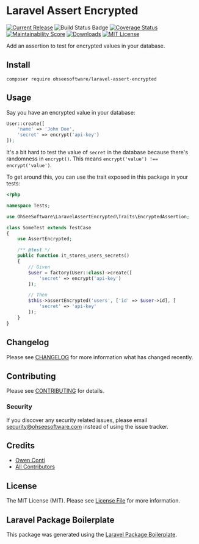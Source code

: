 # Laravel Assert Encrypted

[![Current Release](https://img.shields.io/github/release/ohseesoftware/laravel-assert-encrypted.svg?style=flat-square)](https://github.com/ohseesoftware/laravel-assert-encrypted/releases)
![Build Status Badge](https://github.com/ohseesoftware/laravel-assert-encrypted/workflows/Build/badge.svg)
[![Coverage Status](https://coveralls.io/repos/github/ohseesoftware/laravel-assert-encrypted/badge.svg?branch=master)](https://coveralls.io/github/ohseesoftware/laravel-assert-encrypted?branch=master)
[![Maintainability Score](https://img.shields.io/codeclimate/maintainability/ohseesoftware/laravel-assert-encrypted.svg?style=flat-square)](https://codeclimate.com/github/ohseesoftware/laravel-assert-encrypted)
[![Downloads](https://img.shields.io/packagist/dt/ohseesoftware/laravel-assert-encrypted.svg?style=flat-square)](https://packagist.org/packages/ohseesoftware/laravel-assert-encrypted)
[![MIT License](https://img.shields.io/github/license/ohseesoftware/laravel-assert-encrypted.svg?style=flat-square)](https://github.com/ohseesoftware/laravel-assert-encrypted/blob/master/LICENSE)

Add an assertion to test for encrypted values in your database.

## Install

```
composer require ohseesoftware/laravel-assert-encrypted
```

## Usage

Say you have an encrypted value in your database:

```php
User::create([
    'name' => 'John Doe',
    'secret' => encrypt('api-key')
]);
```

It's a bit hard to test the value of `secret` in the database because there's randomness in `encrypt()`. This means `encrypt('value') !== encrypt('value')`.

To get around this, you can use the trait exposed in this package in your tests:

```php
<?php

namespace Tests;

use OhSeeSoftware\LaravelAssertEncrypted\Traits\EncryptedAssertion;

class SomeTest extends TestCase
{
    use AssertEncrypted;

    /** @test */
    public function it_stores_users_secrets()
    {
        // Given
        $user = factory(User::class)->create([
            'secret' => encrypt('api-key')
        ]);

        // Then
        $this->assertEncrypted('users', ['id' => $user->id], [
            'secret' => 'api-key'
        ]);
    }
}
```

## Changelog

Please see [CHANGELOG](CHANGELOG.md) for more information what has changed recently.

## Contributing

Please see [CONTRIBUTING](CONTRIBUTING.md) for details.

### Security

If you discover any security related issues, please email security@ohseesoftware.com instead of using the issue tracker.

## Credits

-   [Owen Conti](https://github.com/ohseesoftware)
-   [All Contributors](../../contributors)

## License

The MIT License (MIT). Please see [License File](LICENSE.md) for more information.

## Laravel Package Boilerplate

This package was generated using the [Laravel Package Boilerplate](https://laravelpackageboilerplate.com).

